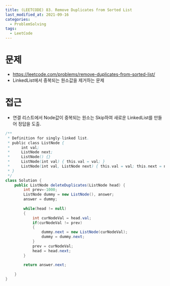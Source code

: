 ```yaml
---
title: (LEETCODE) 83. Remove Duplicates from Sorted List
last_modified_at: 2021-09-16
categories: 
  - ProblemSolving
tags:
  - LeetCode
---
```

# 문제
- https://leetcode.com/problems/remove-duplicates-from-sorted-list/
- LinkedList에서 중복되는 원소값을 제거하는 문제

# 접근
- 연결 리스트에서 Node값이 중복되는 원소는 Skip하여 새로운 LinkedList를 만들어 정답을 도출.

```java
/**
 * Definition for singly-linked list.
 * public class ListNode {
 *     int val;
 *     ListNode next;
 *     ListNode() {}
 *     ListNode(int val) { this.val = val; }
 *     ListNode(int val, ListNode next) { this.val = val; this.next = next; }
 * }
 */
class Solution {
    public ListNode deleteDuplicates(ListNode head) {
        int prev=-1000;
        ListNode dummy = new ListNode(), answer;
        answer = dummy;      
        
        while(head != null)
        {
            int curNodeVal = head.val;
            if(curNodeVal != prev)
            {
                dummy.next = new ListNode(curNodeVal);
                dummy = dummy.next;
            }
            prev = curNodeVal;
            head = head.next;
        }
        
        return answer.next;
        
    }
}
```
